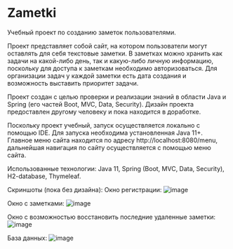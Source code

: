 # Zametki
Учебный проект по созданию заметок пользователями.

Проект представляет собой сайт, на котором пользователи могут оставлять для себя текстовые заметки. В заметках можно хранить как задачи на какой-либо день, так и какую-либо личную информацию, поскольку для доступа к заметкам необходимо авторизоваться. Для организации задач у каждой заметки есть дата создания и возможность выставить приоритет задачи.

Проект создан с целью проверки и реализации знаний в области Java и Spring (его частей Boot, MVC, Data, Security). Дизайн проекта предоставлен другому человеку и пока находится в доработке.

Поскольку проект учебный, запуск осуществляется локально с помощью IDE. Для запуска необходима установленная Java 11+. Главное меню сайта находится по адресу http://localhost:8080/menu, дальнейшая навигация по сайту осуществляется с помощью меню сайта.

Использованные технологии: Java 11, Spring (Boot, MVC, Data, Security), H2-database, Thymeleaf.

Скриншоты (пока без дизайна):
Окно регистрации:
![image](https://user-images.githubusercontent.com/69385617/168797542-53884cb0-8ce9-4f7e-8765-7af6d110d716.png)

Окно с заметками:
![image](https://user-images.githubusercontent.com/69385617/168798690-4a7e6548-6535-422d-a1d4-1d8e00aa1885.png)

Окно с возможностью восстановить последние удаленные заметки:
![image](https://user-images.githubusercontent.com/69385617/168798847-55633fe4-8109-4a70-b698-2fa6d0a598de.png)

База данных:
![image](https://user-images.githubusercontent.com/69385617/168799279-9715bdd1-1a0b-4ca8-9cac-5bab67ef7c38.png)

